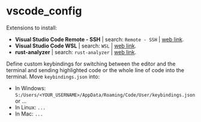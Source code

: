# vscode_config

Extensions to install:
- **Visual Studio Code Remote - SSH** | search: `Remote - SSH` | [web link](https://marketplace.visualstudio.com/items?itemName=ms-vscode-remote.remote-ssh).
- **Visual Studio Code WSL** | search: `WSL` | [web link](https://marketplace.visualstudio.com/items?itemName=ms-vscode-remote.remote-wsl).
- **rust-analyzer** | search: `rust-analyzer` | [web link](https://marketplace.visualstudio.com/items?itemName=rust-lang.rust-analyzer).

Define custom keybindings for switching between the editor and the terminal and sending highlighted code or the whole line of code into the terminal. Move `keybindings.json` into:
- In Windows: `S:/Users/<YOUR_USERNAME>/AppData/Roaming/Code/User/keybindings.json` or ...
- In Linux: `...`
- In Mac: `...`
